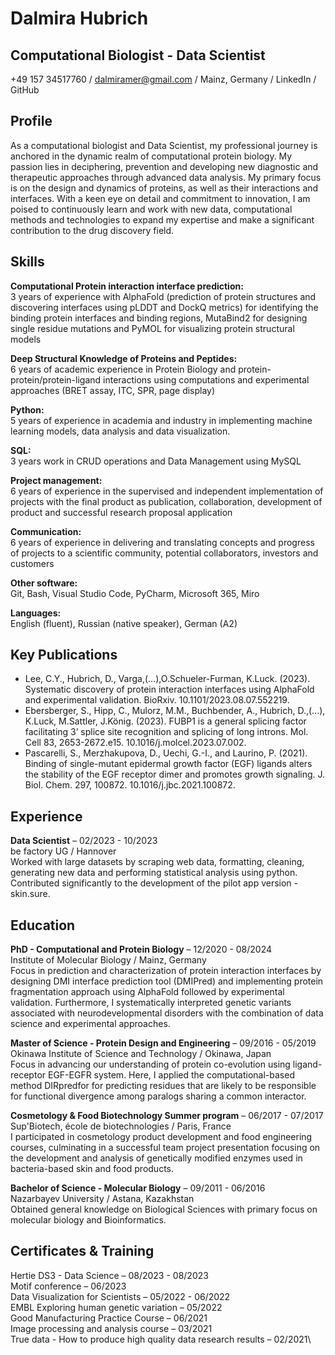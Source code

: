 # Dalmira Hubrich
## Computational Biologist - Data Scientist
+49 157 34517760 / dalmiramer@gmail.com / Mainz, Germany / LinkedIn / GitHub

## Profile

As a computational biologist and Data Scientist, my professional journey is anchored in the dynamic realm of computational protein biology. My passion lies in deciphering, prevention and developing new diagnostic and therapeutic approaches through advanced data analysis. My primary focus is on the design and dynamics of proteins, as well as their interactions and interfaces. With a keen eye on detail and commitment to innovation, I am poised to continuously learn and work with new data, computational methods and technologies to expand my expertise and make a significant contribution to the drug discovery field.

## Skills
**Computational Protein interaction interface prediction:**\
3 years of experience with AlphaFold (prediction of protein structures and discovering interfaces using pLDDT and DockQ metrics) for identifying the binding protein interfaces and binding regions, MutaBind2 for designing single residue mutations and PyMOL for visualizing protein structural models

**Deep Structural Knowledge of Proteins and Peptides:**\
6 years of academic experience in Protein Biology and protein-protein/protein-ligand interactions using computations and experimental approaches (BRET assay, ITC, SPR, page display)

**Python:**\
5 years of experience in academia and industry in implementing machine learning models, data analysis and data visualization. 

**SQL:**\
3 years work in CRUD operations and Data Management using MySQL

**Project management:**\
6 years of experience in the supervised and independent implementation of projects with the final product as publication, collaboration, development of product and successful research proposal application

**Communication:**\
6 years of experience in delivering and translating concepts and progress of projects to a scientific community, potential collaborators, investors and customers

**Other software:**\
Git, Bash, Visual Studio Code, PyCharm, Microsoft 365, Miro

**Languages:**\
English (fluent), Russian (native speaker), German (A2)

## Key Publications
- Lee, C.Y., Hubrich, D., Varga,(…),O.Schueler-Furman, K.Luck. (2023). Systematic discovery of protein interaction interfaces using AlphaFold and experimental validation. BioRxiv. 10.1101/2023.08.07.552219.
- Ebersberger, S., Hipp, C., Mulorz, M.M., Buchbender, A., Hubrich, D.,(...), K.Luck, M.Sattler, J.König. (2023). FUBP1 is a general splicing factor facilitating 3’ splice site recognition and splicing of long introns. Mol. Cell 83, 2653-2672.e15. 10.1016/j.molcel.2023.07.002.
- Pascarelli, S., Merzhakupova, D., Uechi, G.-I., and Laurino, P. (2021). Binding of single-mutant epidermal growth factor (EGF) ligands alters the stability of the EGF receptor dimer and promotes growth signaling. J. Biol. Chem. 297, 100872. 10.1016/j.jbc.2021.100872.

## Experience
**Data Scientist** – 02/2023 - 10/2023\
be factory UG / Hannover\
Worked with large datasets by scraping web data, formatting, cleaning, generating new data and performing statistical analysis using python. Contributed significantly to the development of  the pilot app version - skin.sure.

## Education
**PhD - Computational and Protein Biology** – 12/2020 - 08/2024\
Institute of Molecular Biology / Mainz, Germany\
Focus in prediction and characterization of protein interaction interfaces by designing DMI interface prediction tool (DMIPred) and implementing protein fragmentation approach using AlphaFold followed by experimental validation. Furthermore, I systematically interpreted genetic variants associated with neurodevelopmental disorders with the combination of data science and experimental approaches.

**Master of Science - Protein Design and Engineering** – 09/2016 - 05/2019\
Okinawa Institute of Science and Technology / Okinawa, Japan\
Focus in advancing our understanding of protein co-evolution using ligand-receptor EGF-EGFR system. Here, I applied the computational-based method DIRpredfor for predicting residues that are likely to be responsible for functional divergence among paralogs sharing a common interactor. 

**Cosmetology & Food Biotechnology Summer program** – 06/2017 - 07/2017\
Sup'Biotech, école de biotechnologies / Paris, France\
I participated in cosmetology product development and food engineering courses, culminating in a successful team project presentation focusing on the development and analysis of genetically modified enzymes used in bacteria-based skin and food products.

**Bachelor of Science - Molecular Biology** – 09/2011 - 06/2016\
Nazarbayev University / Astana, Kazakhstan\
Obtained general knowledge on Biological Sciences with primary focus on molecular biology and Bioinformatics.

## Certificates & Training
Hertie DS3 - Data Science – 08/2023 - 08/2023\
Motif conference – 06/2023\
Data Visualization for Scientists – 05/2022 - 06/2022\
EMBL Exploring human genetic variation – 05/2022\
Good Manufacturing Practice Course – 06/2021\
Image processing and analysis course – 03/2021\
True data - How to produce high quality data research results – 02/2021\
